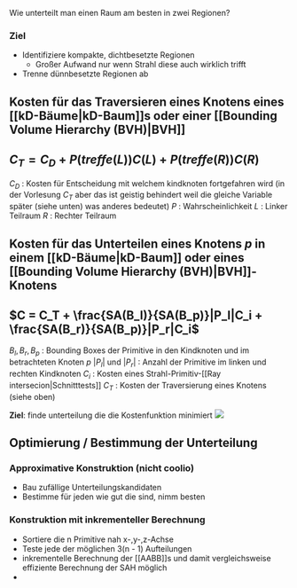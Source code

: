 Wie unterteilt man einen Raum am besten in zwei Regionen?

### Ziel
- Identifiziere kompakte, dichtbesetzte Regionen
	- Großer Aufwand nur wenn Strahl diese auch wirklich trifft
- Trenne dünnbesetzte Regionen ab




## Kosten für das Traversieren eines Knotens eines  [[kD-Bäume|kD-Baum]]s oder einer [[Bounding Volume Hierarchy (BVH)|BVH]]
## $C_T = C_D + P(treffe(L))C(L) + P(treffe(R))C(R)$
$C_D$ : Kosten für Entscheidung mit welchem kindknoten fortgefahren wird (in der Vorlesung $C_T$ aber das ist geistig behindert weil die gleiche Variable später (siehe unten) was anderes bedeutet)
$P$ : Wahrscheinlichkeit
$L$ : Linker Teilraum
$R$ : Rechter Teilraum



## Kosten für das Unterteilen eines Knotens $p$ in einem [[kD-Bäume|kD-Baum]] oder eines [[Bounding Volume Hierarchy (BVH)|BVH]]-Knotens
## $C = C_T + \frac{SA(B_l)}{SA(B_p)}|P_l|C_i + \frac{SA(B_r)}{SA(B_p)}|P_r|C_i$
$B_l, B_r, B_p$ : Bounding Boxes der Primitive in den Kindknoten und im betrachteten Knoten $p$
$|P_l|$ und $|P_r|$ : Anzahl der Primitive im linken und rechten Kindknoten
$C_i$ : Kosten eines Strahl-Primitiv-[[Ray intersecion|Schnitttests]]
$C_T$ : Kosten der Traversierung eines Knotens (siehe oben)


**Ziel**: finde unterteilung die die Kostenfunktion minimiert
![](gut_schlecht.png)


## Optimierung / Bestimmung der Unterteilung

### Approximative Konstruktion (nicht coolio)
- Bau zufällige Unterteilungskandidaten
- Bestimme für jeden wie gut die sind, nimm besten

### Konstruktion mit inkrementeller Berechnung
- Sortiere die n Primitive nah x-,y-,z-Achse
- Teste jede der möglichen 3(n - 1) Aufteilungen
- inkrementelle Berechnung der [[AABB]]s und damit vergleichsweise effiziente Berechnung der SAH möglich
- 
